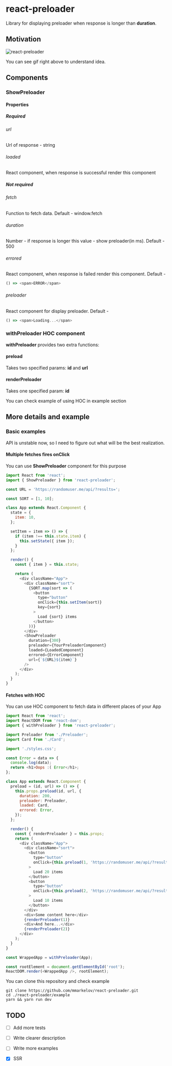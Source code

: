 # react-preloader

Library for displaying preloader when response is longer than **duration**.

## Motivation


![react-preloader](https://media.giphy.com/media/ckTGwxd9JMUJG4PaGe/giphy.gif)

You can see gif right above to understand idea.

## Components

### ShowPreloader

#### Properties

##### Required

###### url
Url of response - string

###### loaded
React component, when response is successful render this component

##### Not required

###### fetch
Function to fetch data. Default - window.fetch

###### duration
Number - if response is longer this value - show preloader(in ms). Default - 500

###### errored
React component, when response is failed render this component. Default -
```js
() => <span>ERROR</span>
```

###### preloader
React component for display preloader. Default -
```js
() => <span>Loading...</span>
```

### withPreloader HOC component

**withPreloader** provides two extra functions:

#### preload
Takes two specified params: **id** and **url**

#### renderPreloader
Takes one specified param: **id**

You can check example of using HOC in example section

## More details and example

### Basic examples

API is unstable now, so I need to figure out what will be the best realization.

#### Multiple fetches fires **onClick**

You can use **ShowPreloader** component for this purpose

```js
import React from 'react';
import { ShowPreloader } from 'react-preloader';

const URL = 'https://randomuser.me/api/?results=';

const SORT = [1, 10];

class App extends React.Component {
  state = {
    item: 10,
  };

  setItem = item => () => {
    if (item !== this.state.item) {
      this.setState({ item });
    }
  };

  render() {
    const { item } = this.state;

    return (
      <div className="App">
        <div className="sort">
          {SORT.map(sort => (
            <button
              type="button"
              onClick={this.setItem(sort)}
              key={sort}
            >
              Load {sort} items
            </button>
          ))}
        </div>
        <ShowPreloader
          duration={300}
          preloader={YourPreloaderComponent}
          loaded={LoadedComponent}
          errored={ErrorComponent}
          url={`${URL}${item}`}
        />
      </div>
    );
  }
}
```

#### Fetches with **HOC**

You can use HOC component to fetch data in different places of your App

```js
import React from 'react';
import ReactDOM from 'react-dom';
import { withPreloader } from 'react-preloader';

import Preloader from './Preloader';
import Card from './Card';

import './styles.css';

const Error = data => {
  console.log(data);
  return <h1>Oops :( Error</h1>;
};

class App extends React.Component {
  preload = (id, url) => () => {
    this.props.preload(id, url, {
      duration: 200,
      preloader: Preloader,
      loaded: Card,
      errored: Error,
    });
  };

  render() {
    const { renderPreloader } = this.props;
    return (
      <div className="App">
        <div className="sort">
          <button
            type="button"
            onClick={this.preload(1, 'https://randomuser.me/api/?results=20')}
          >
            Load 20 items
          </button>
          <button
            type="button"
            onClick={this.preload(2, 'https://randomuser.me/api/?results=10')}
          >
            Load 10 items
          </button>
        </div>
        <div>Some content here</div>
        {renderPreloader(1)}
        <div>And here...</div>
        {renderPreloader(2)}
      </div>
    );
  }
}

const WrappedApp = withPreloader(App);

const rootElement = document.getElementById('root');
ReactDOM.render(<WrappedApp />, rootElement);
```

You can clone this repository and check example

```shell
git clone https://github.com/mmarkelov/react-preloader.git
cd ./react-preloader/example
yarn && yarn run dev
```

## TODO

- [ ] Add more tests
- [ ] Write clearer description
- [ ] Write more examples
- [x] SSR

